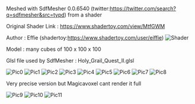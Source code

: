 Meshed with SdfMesher 0.0.6540 (twitter:https://twitter.com/search?q=sdfmesher&src=typd) from a shader

Original Shader Link : https://www.shadertoy.com/view/MtfGWM

Author : Effie  (shadertoy:https://www.shadertoy.com/user/eiffie)
![Shader](00.png)

Model : many cubes of 100 x 100 x 100

Glsl file used by SdfMesher : Holy_Grail_Quest_II.glsl 

![Pic0](0.png)
![Pic1](1.png)
![Pic2](2.png)
![Pic3](3.png)
![Pic4](4.png)
![Pic5](5.png)
![Pic6](6.png)
![Pic7](7.png)
![Pic8](8.png)

Very precise version but Magicavoxel cant render it full

![Pic9](9.png)
![Pic10](10.png)
![Pic11](11.png)

